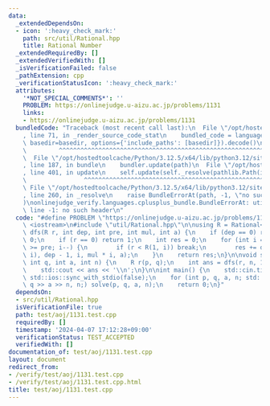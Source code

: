 ```yaml
---
data:
  _extendedDependsOn:
  - icon: ':heavy_check_mark:'
    path: src/util/Rational.hpp
    title: Rational Number
  _extendedRequiredBy: []
  _extendedVerifiedWith: []
  _isVerificationFailed: false
  _pathExtension: cpp
  _verificationStatusIcon: ':heavy_check_mark:'
  attributes:
    '*NOT_SPECIAL_COMMENTS*': ''
    PROBLEM: https://onlinejudge.u-aizu.ac.jp/problems/1131
    links:
    - https://onlinejudge.u-aizu.ac.jp/problems/1131
  bundledCode: "Traceback (most recent call last):\n  File \"/opt/hostedtoolcache/Python/3.12.5/x64/lib/python3.12/site-packages/onlinejudge_verify/documentation/build.py\"\
    , line 71, in _render_source_code_stat\n    bundled_code = language.bundle(stat.path,\
    \ basedir=basedir, options={'include_paths': [basedir]}).decode()\n          \
    \         ^^^^^^^^^^^^^^^^^^^^^^^^^^^^^^^^^^^^^^^^^^^^^^^^^^^^^^^^^^^^^^^^^^^^^^^^^^^^^^^^^\n\
    \  File \"/opt/hostedtoolcache/Python/3.12.5/x64/lib/python3.12/site-packages/onlinejudge_verify/languages/cplusplus.py\"\
    , line 187, in bundle\n    bundler.update(path)\n  File \"/opt/hostedtoolcache/Python/3.12.5/x64/lib/python3.12/site-packages/onlinejudge_verify/languages/cplusplus_bundle.py\"\
    , line 401, in update\n    self.update(self._resolve(pathlib.Path(included), included_from=path))\n\
    \                ^^^^^^^^^^^^^^^^^^^^^^^^^^^^^^^^^^^^^^^^^^^^^^^^^^^^^^^^^\n \
    \ File \"/opt/hostedtoolcache/Python/3.12.5/x64/lib/python3.12/site-packages/onlinejudge_verify/languages/cplusplus_bundle.py\"\
    , line 260, in _resolve\n    raise BundleErrorAt(path, -1, \"no such header\"\
    )\nonlinejudge_verify.languages.cplusplus_bundle.BundleErrorAt: util/Rational.hpp:\
    \ line -1: no such header\n"
  code: "#define PROBLEM \"https://onlinejudge.u-aizu.ac.jp/problems/1131\"\n\n#include\
    \ <iostream>\n#include \"util/Rational.hpp\"\n\nusing R = Rational<int>;\n\nint\
    \ dfs(R r, int dep, int pre, int mul, int a) {\n    if (dep == 0) return r ==\
    \ 0;\n    if (r == 0) return 1;\n    int res = 0;\n    for (int i = a / mul; i\
    \ >= pre; i--) {\n        if (r < R(1, i)) break;\n        res += dfs(r - R(1,\
    \ i), dep - 1, i, mul * i, a);\n    }\n    return res;\n}\n\nvoid solve(int p,\
    \ int q, int a, int n) {\n    R r(p, q);\n    int ans = dfs(r, n, 1, 1, a);\n\
    \    std::cout << ans << '\\n';\n}\n\nint main() {\n    std::cin.tie(0);\n   \
    \ std::ios::sync_with_stdio(false);\n    for (int p, q, a, n; std::cin >> p >>\
    \ q >> a >> n, n;) solve(p, q, a, n);\n    return 0;\n}"
  dependsOn:
  - src/util/Rational.hpp
  isVerificationFile: true
  path: test/aoj/1131.test.cpp
  requiredBy: []
  timestamp: '2024-04-07 17:12:28+09:00'
  verificationStatus: TEST_ACCEPTED
  verifiedWith: []
documentation_of: test/aoj/1131.test.cpp
layout: document
redirect_from:
- /verify/test/aoj/1131.test.cpp
- /verify/test/aoj/1131.test.cpp.html
title: test/aoj/1131.test.cpp
---
```

